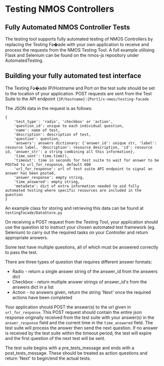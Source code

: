 # Testing NMOS Controllers

## Fully Automated NMOS Controller Tests

The testing tool supports fully automated testing of NMOS Controllers by replacing the Testing Fa�ade with your own application to receive and process the requests from the NMOS Testing Tool. A full example utilising Flask and Selenium can be found on the nmos-js repository under AutomatedTesting. 

## Building your fully automated test interface

The Testing Fa�ade IP/Hostname and Port on the test suite should be set to the location of your application.
POST requests are sent from the Test Suite to the API endpoint `{IP/hostname}:{Port}/x-nmos/testing-facade` 

The JSON data in the request is as follows:
```shell
{
    'test_type': 'radio', 'checkbox' or 'action',
    'question_id': unique to each individual question,
    'name': name of test,
    'description': description of test,
    'question': question,
    'answers': answers dictionary: {'answer_id': unique str, 'label': resource label, 'description': resource description, 'id': resource id, 'answer_str': a string combining all this information},
    'time_sent': time.time(),
    'timeout': time in seconds for test suite to wait for answer to be POSTed to url_for_response, default 600
    'url_for_response': url of test suite API endpoint to signal an answer has been posted,
    'answer_response': empty string,
    'time_answered': empty string,
    'metadata': dict of extra information needed to aid fully automated testing where specific resources are included in the question
}
```

An example class for storing and retrieving this data can be found at `testingfacade/DataStore.py`

On receiving a POST request from the Testing Tool, your application should use the question id to instruct your chosen automated test framework (eg. Selenium) to carry out the required tasks on your Controller and return appropriate answers.

Some test have multiple questions, all of which must be answered correctly to pass the test. 

There are three types of question that requires different answer formats:
- Radio - return a single answer string of the answer_id from the answers dict
- Checkbox - return multiple answer strings of answer_id's from the answers dict in a list
- Action - no answers given, return the string 'Next' once the required actions have been completed

Your application should POST the answer(s) to the url given in `url_for_response`. This POST request should contain the entire json response originally received from the test suite with your answer(s) in the `answer_response` field and the current time in the `time_answered` field. The test suite will process the answer then send the next question. If no answer is received by the test suite within the timeout period, the test will expire and the first question of the next test will be sent.

The test suite begins with a pre_tests_message and ends with a post_tests_message. These should be treated as action questions and return 'Next' to begin/end the actual tests.
